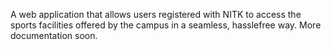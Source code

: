 A web application that allows users registered with NITK to access the sports facilities offered by the campus in a seamless, hasslefree way.
More documentation soon.
